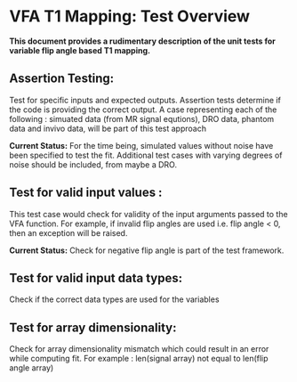 # VFA T1 Mapping: Test Overview
**This document provides a rudimentary description of the unit tests for variable flip angle based T1 mapping.**

## Assertion Testing:
Test for specific inputs and expected outputs. Assertion tests determine if the code is providing the correct output. A case representing each of the following : simuated data (from MR signal equtions), DRO data, phantom data and invivo data, will be part of this test approach

**Current Status:** For the time being, simulated values without noise have been specified to test the fit. Additional test cases with varying degrees of noise should be included, from maybe a DRO.

## Test for valid input values :

This test case would check for validity of the input arguments passed to the VFA function. For example, if invalid flip angles are used i.e. flip angle < 0, then an exception will be raised.

**Current Status:** Check for negative flip angle is part of the test framework. 

## Test for valid input data types:
   
Check if the correct data types are used for the variables 
       

## Test for array dimensionality:

Check for array dimensionality mismatch which could result in an error while computing fit. 
For example : len(signal array) not equal to len(flip angle array)
